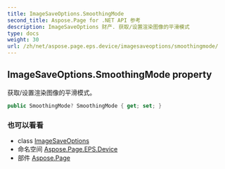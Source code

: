 ```yaml
---
title: ImageSaveOptions.SmoothingMode
second_title: Aspose.Page for .NET API 参考
description: ImageSaveOptions 财产. 获取/设置渲染图像的平滑模式
type: docs
weight: 30
url: /zh/net/aspose.page.eps.device/imagesaveoptions/smoothingmode/
---
```

## ImageSaveOptions.SmoothingMode property

获取/设置渲染图像的平滑模式。

```csharp
public SmoothingMode? SmoothingMode { get; set; }
```

### 也可以看看

* class [ImageSaveOptions](../)
* 命名空间 [Aspose.Page.EPS.Device](../../imagesaveoptions/)
* 部件 [Aspose.Page](../../../)


